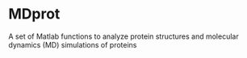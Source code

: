 # MDprot
A set of Matlab functions to analyze protein structures and molecular dynamics (MD) simulations of proteins

